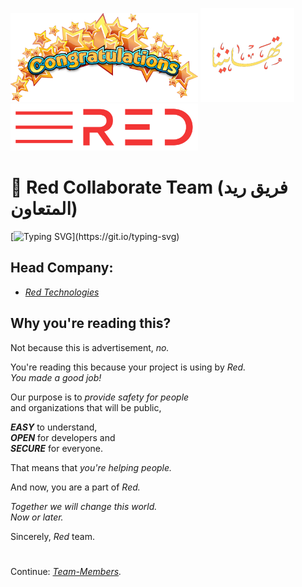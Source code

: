 <img src="https://github.com/Red-collaborate-team/.github/blob/main/profile/congratulations.png?raw=true" style="
            object-fit:contain;
            display:inline-block;
            width:300px;
            height:auto;">
<img src="https://github.com/Red-collaborate-team/.github/blob/main/profile/congratulations_arabic.png?raw=true" style="
            object-fit:contain;
            display:inline-block;
            width:150px;
            height:auto;">
<img src="https://github.com/Red-collaborate-team/.github/blob/main/profile/Red_colored.png?raw=true" style="
            object-fit:contain;
            display:inline-block;
            width:300px;
            height:auto;">
            
# 🍻 Red Collaborate Team (فريق ريد المتعاون)

[![Typing SVG](https://readme-typing-svg.herokuapp.com?font=JetBrains+Mono&color=%23FF3F36&width=800&lines=Congratulations!+You+did+that.+Now,+let's+change+the+world.)](https://git.io/typing-svg)

## Head Company:

- _[Red Technologies](https://github.com/Red-company)_

## Why you're reading this?

Not because this is advertisement, _no._<br/>

You're reading this because your project is using by _Red._<br/>
*You made a good job!*

Our purpose is to _provide safety for people_<br/>
and organizations that will be public,

**_EASY_** to understand,<br/>
**_OPEN_** for developers and<br/>
**_SECURE_** for everyone.

That means that _you're helping people._<br/>

And now, you are a part of _Red._

_Together we will change this world.<br/>
Now or later._

Sincerely,
_Red_ team.

#
Continue: _[Team-Members](https://github.com/Red-Collaborate-Team/Team-Members)._

